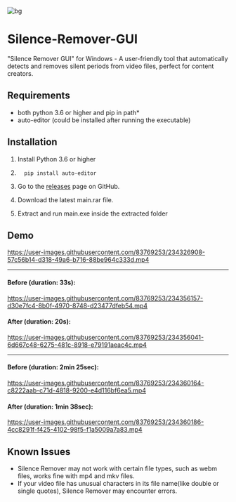 ![bg](https://user-images.githubusercontent.com/83769253/234232720-df48e75b-5841-4b56-9a78-3378d8281462.png)

# Silence-Remover-GUI
"Silence Remover GUI" for Windows - A user-friendly tool that automatically detects and removes silent periods from video files, perfect for content creators.


## Requirements
- both python 3.6 or higher and pip in path*
- auto-editor (could be installed after running the executable)

## Installation
1. Install Python 3.6 or higher

2.       pip install auto-editor
3. Go to the [releases](https://github.com/ashish-um/Silence-Remover-GUI/releases/tag/main_realease) page on GitHub.
4. Download the latest main.rar file.
5. Extract and run main.exe inside the extracted folder
    

## Demo
https://user-images.githubusercontent.com/83769253/234326908-57c56b14-d318-49a6-b716-88be964c333d.mp4

---

#### Before (duration: 33s): 
https://user-images.githubusercontent.com/83769253/234356157-d30e7fc4-8b0f-4970-8748-d23477dfeb54.mp4
#### After (duration: 20s):
https://user-images.githubusercontent.com/83769253/234356041-6d667c48-6275-481c-8918-e79191aeac4c.mp4

---

#### Before (duration: 2min 25sec):
https://user-images.githubusercontent.com/83769253/234360164-c8222aab-c71d-4818-9200-e4d116bf6ea5.mp4
#### After (duration: 1min 38sec):
https://user-images.githubusercontent.com/83769253/234360186-4cc8291f-f425-4102-98f5-f1a5009a7a83.mp4


## Known Issues
- Silence Remover may not work with certain file types, such as webm files, works fine with mp4 and mkv files.
- If your video file has unusual characters in its file name(like double or single quotes), Silence Remover may encounter errors.


